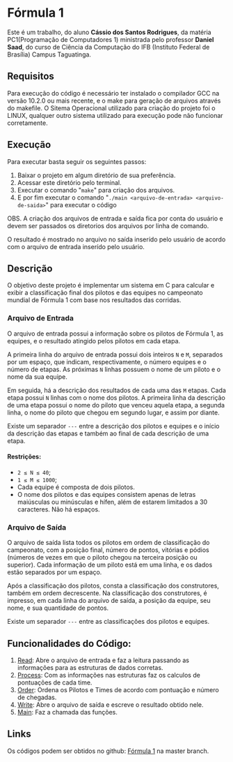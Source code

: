 # Fórmula 1
Este é um trabalho, do aluno **Cássio dos Santos Rodrigues**, da matéria PC1(Programação de Computadores 1) ministrada pelo professor **Daniel Saad**, do curso de Ciência da Computação do IFB (Instituto Federal de Brasília) Campus Taguatinga.

## Requisitos
Para execução do código é necessário ter instalado o compilador GCC na versão 10.2.0 ou mais recente, e o make para geração de arquivos através do makefile. O Sitema Operacional utilizado para criação do projeto foi o LINUX, qualquer outro sistema utilizado para execução pode não funcionar corretamente.

## Execução
Para executar basta seguir os seguintes passos:
1. Baixar o projeto em algum diretório de sua preferência.
2. Acessar este diretório pelo terminal.
3. Executar o comando "`make`" para criação dos arquivos.
4. E por fim executar o comando "`./main <arquivo-de-entrada> <arquivo-de-saida>`" para executar o código

OBS. A criação dos arquivos de entrada e saída fica por conta do usuário e devem ser passados os diretorios dos arquivos por linha de comando.

O resultado é mostrado no arquivo no saída inserído pelo usuário de acordo com o arquivo de entrada inserído pelo usuário.

## Descrição
O objetivo deste projeto é implementar um sistema em C para calcular e exibir a classificação final dos pilotos e das equipes no campeonato mundial de Fórmula 1 com base nos resultados das corridas.

### Arquivo de Entrada
O arquivo de entrada possui a informação sobre os pilotos de Fórmula 1, as equipes, e o resultado atingido pelos pilotos em cada etapa.

A primeira linha do arquivo de entrada possui dois inteiros `N` e `M`, separados por um espaço, que indicam, respectivamente, o número equipes e o número de etapas. As próximas `N` linhas possuem o nome de um piloto e o nome da sua equipe.

Em seguida, há a descrição dos resultados de cada uma das `M` etapas. Cada etapa possui `N` linhas com o nome dos pilotos. A primeira linha da descrição de uma etapa possui o nome do piloto que venceu aquela etapa, a segunda linha, o nome do piloto que chegou em segundo lugar, e assim por diante.

Existe um separador `---` entre a descrição dos pilotos e equipes e o início da descrição das etapas e também ao final de cada descrição de uma etapa.

#### Restrições:
- `2 ≤ N ≤ 40`;
- `1 ≤ M ≤ 1000`;
- Cada equipe é composta de dois pilotos.
- O nome dos pilotos e das equipes consistem apenas de letras maiúsculas ou minúsculas e hífen, além de estarem limitados a 30 caracteres. Não há espaços.

### Arquivo de Saída

O arquivo de saída lista todos os pilotos em ordem de classificação do campeonato, com a posição final, número de pontos, vitórias e pódios (números de vezes em que o piloto chegou na terceira posição ou superior). Cada informação de um piloto está em uma linha, e os dados estão separados por um espaço.

Após a classificação dos pilotos, consta a classificação dos construtores, também em ordem decrescente. Na classificação dos construtores, é impresso, em cada linha do arquivo de saída, a posição da equipe, seu nome, e sua quantidade de pontos.

Existe um separador `---` entre as classificações dos pilotos e equipes.

## Funcionalidades do Código:
1. [Read](./read.c): Abre o arquivo de entrada e faz a leitura passando as informações para as estruturas de dados corretas.
2. [Process](./process.c): Com as informações nas estruturas faz os calculos de pontuações de cada time.
3. [Order](./order.c): Ordena os Pilotos e Times de acordo com pontuação e número de chegadas.
4. [Write](./write.c): Abre o arquivo de saída e escreve o resultado obtido nele.
5. [Main](./main.c): Faz a chamada das funções.

## Links

Os códigos podem ser obtidos no github: [Fórmula 1](https://github.com/qualquercois1/Formula_1/tree/master) na master branch.
